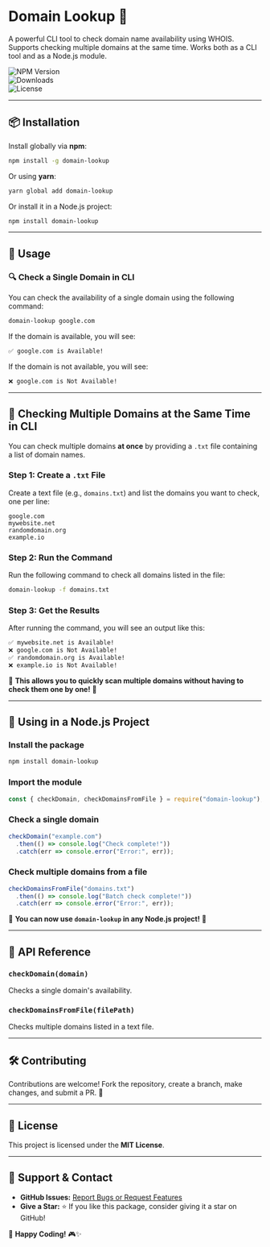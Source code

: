 # Domain Lookup 🚀  

A powerful CLI tool to check domain name availability using WHOIS. Supports checking multiple domains at the same time. Works both as a CLI tool and as a Node.js module.  

![NPM Version](https://img.shields.io/npm/v/domain-lookup?color=blue&style=flat-square)  
![Downloads](https://img.shields.io/npm/dt/domain-lookup?color=green&style=flat-square)  
![License](https://img.shields.io/npm/l/domain-lookup?style=flat-square)  

---

## 📦 Installation  

Install globally via **npm**:  
```sh
npm install -g domain-lookup
```

Or using **yarn**:  
```sh
yarn global add domain-lookup
```

Or install it in a Node.js project:  
```sh
npm install domain-lookup
```

---

## 🚀 Usage  

### 🔍 Check a Single Domain in CLI  
You can check the availability of a single domain using the following command:  
```sh
domain-lookup google.com
```

If the domain is available, you will see:
```sh
✅ google.com is Available!
```
If the domain is not available, you will see:
```sh
❌ google.com is Not Available!
```

---

## 📂 **Checking Multiple Domains at the Same Time in CLI**  
You can check multiple domains **at once** by providing a `.txt` file containing a list of domain names.  

### **Step 1: Create a `.txt` File**  
Create a text file (e.g., `domains.txt`) and list the domains you want to check, one per line:  
```
google.com
mywebsite.net
randomdomain.org
example.io
```

### **Step 2: Run the Command**  
Run the following command to check all domains listed in the file:  
```sh
domain-lookup -f domains.txt
```

### **Step 3: Get the Results**  
After running the command, you will see an output like this:  
```sh
✅ mywebsite.net is Available!
❌ google.com is Not Available!
✅ randomdomain.org is Available!
❌ example.io is Not Available!
```

📌 **This allows you to quickly scan multiple domains without having to check them one by one!** 🚀  

---

## 📜 Using in a Node.js Project  

### **Install the package**  
```sh
npm install domain-lookup
```

### **Import the module**  
```js
const { checkDomain, checkDomainsFromFile } = require("domain-lookup");
```

### **Check a single domain**  
```js
checkDomain("example.com")
  .then(() => console.log("Check complete!"))
  .catch(err => console.error("Error:", err));
```

### **Check multiple domains from a file**  
```js
checkDomainsFromFile("domains.txt")
  .then(() => console.log("Batch check complete!"))
  .catch(err => console.error("Error:", err));
```

📌 **You can now use `domain-lookup` in any Node.js project!** 🚀  

---

## 📜 API Reference  

### `checkDomain(domain)`  
Checks a single domain's availability.  

### `checkDomainsFromFile(filePath)`  
Checks multiple domains listed in a text file.  

---

## 🛠️ Contributing  

Contributions are welcome! Fork the repository, create a branch, make changes, and submit a PR. 🚀  

---

## 📜 License  

This project is licensed under the **MIT License**.  

---

## 🌟 Support & Contact  

- **GitHub Issues:** [Report Bugs or Request Features](https://github.com/utkuberkaykoc/domain-lookup/issues)  
- **Give a Star:** ⭐ If you like this package, consider giving it a star on GitHub!  

🚀 **Happy Coding!** 🎮✨  


